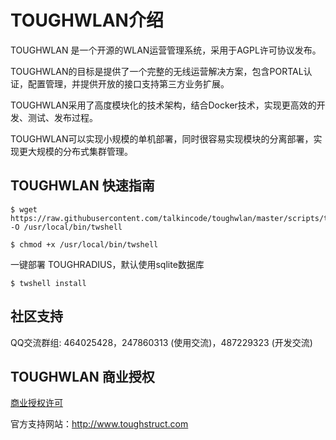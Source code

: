 # TOUGHWLAN介绍

TOUGHWLAN 是一个开源的WLAN运营管理系统，采用于AGPL许可协议发布。

TOUGHWLAN的目标是提供了一个完整的无线运营解决方案，包含PORTAL认证，配置管理，并提供开放的接口支持第三方业务扩展。

TOUGHWLAN采用了高度模块化的技术架构，结合Docker技术，实现更高效的开发、测试、发布过程。

TOUGHWLAN可以实现小规模的单机部署，同时很容易实现模块的分离部署，实现更大规模的分布式集群管理。


## TOUGHWLAN 快速指南

    $ wget https://raw.githubusercontent.com/talkincode/toughwlan/master/scripts/twshell -O /usr/local/bin/twshell

    $ chmod +x /usr/local/bin/twshell

一键部署 TOUGHRADIUS，默认使用sqlite数据库

    $ twshell install

## 社区支持

QQ交流群组: 464025428，247860313 (使用交流)，487229323 (开发交流)


## TOUGHWLAN 商业授权

[商业授权许可](https://github.com/talkincode/toughwlan/blob/master/Commerical-license.rst)

官方支持网站：http://www.toughstruct.com

